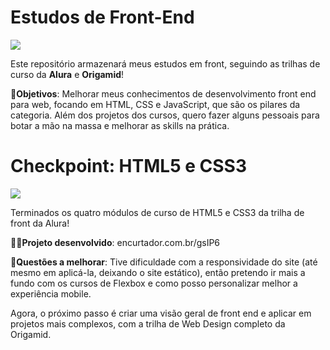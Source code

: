 # Estudos de Front-End

![](https://media0.giphy.com/media/ES4Vcv8zWfIt2/giphy.gif?cid=ecf05e47dlbthv47gepxf5g8qxz0uhgp2szita6m9r4gqfaj&rid=giphy.gif)

Este repositório armazenará meus estudos em front, seguindo as trilhas de curso da **Alura** e **Origamid**!

🎯**Objetivos**: Melhorar meus conhecimentos de desenvolvimento front end para web, focando em HTML, CSS e JavaScript, que são os pilares da categoria. Além dos projetos dos cursos, quero fazer alguns pessoais para botar a mão na massa e melhorar as skills na prática.

# Checkpoint: HTML5 e CSS3

![](https://media2.giphy.com/media/WRRL1EKo9rNe12S4zh/giphy.gif)

Terminados os quatro módulos de curso de HTML5 e CSS3 da trilha de front da Alura!

**👩‍💻Projeto desenvolvido**: encurtador.com.br/gsIP6

**👾Questões a melhorar**: Tive dificuldade com a responsividade do site (até mesmo em aplicá-la, deixando o site estático), então pretendo ir mais a fundo com os cursos de Flexbox e como posso personalizar melhor a experiência mobile.


Agora, o próximo passo é criar uma visão geral de front end e aplicar em projetos mais complexos, com a trilha de Web Design completo da Origamid.
